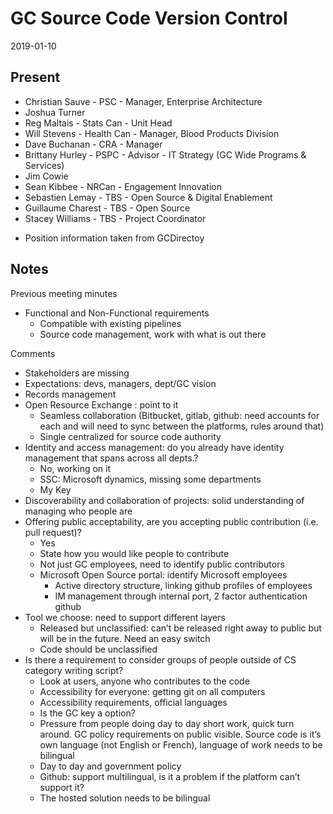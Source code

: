 # GC Source Code Version Control 
2019-01-10

## Present
* Christian Sauve - PSC - Manager, Enterprise Architecture
* Joshua Turner 
* Reg Maltais - Stats Can - Unit Head
* Will Stevens - Health Can - Manager, Blood Products Division
* Dave Buchanan - CRA - Manager
* Brittany Hurley - PSPC - Advisor - IT Strategy (GC Wide Programs & Services)
* Jim Cowie
* Sean Kibbee - NRCan - Engagement Innovation
* Sebastien Lemay - TBS - Open Source & Digital Enablement
* Guillaume Charest - TBS - Open Source
* Stacey Williams - TBS - Project Coordinator

- Position information taken from GCDirectoy


## Notes

Previous meeting minutes 

* Functional and Non-Functional requirements 
  * Compatible with existing pipelines 
  * Source code management, work with what is out there 
  
Comments
* Stakeholders are missing 
* Expectations: devs, managers, dept/GC vision 
* Records management
* Open Resource Exchange : point to it 
  * Seamless collaboration (Bitbucket, gitlab, github: need accounts for each and will need to sync between the platforms, rules around that)
  * Single centralized for source code authority 
* Identity and access management: do you already have identity management that spans across all depts.?
  * No, working on it 
  * SSC: Microsoft dynamics, missing some departments
  * My Key
* Discoverability and collaboration of projects: solid understanding of managing who people are
* Offering public acceptability, are you accepting public contribution (i.e. pull request)?
  * Yes 
  * State how you would like people to contribute
  * Not just GC employees, need to identify public contributors
  * Microsoft Open Source portal:  identify Microsoft employees 
    * Active directory structure, linking github profiles of employees 
    * IM management through internal port, 2 factor authentication github
* Tool we choose: need to support different layers 
  * Released but unclassified: can’t be released right away to public but will be in the future. Need an easy switch 
  * Code should be unclassified 
* Is there a requirement to consider groups of people outside of CS category writing script?
  * Look at users, anyone who contributes to the code 
  * Accessibility for everyone: getting git on all computers 
  * Accessibility requirements, official languages 
  * Is the GC key a option?
  * Pressure from people doing day to day short work, quick turn around. GC policy requirements on public visible. Source code is it’s own language (not English or French), language of work needs to be bilingual 
  * Day to day and government policy 
  * Github: support multilingual, is it a problem if the platform can’t support it?
  * The hosted solution needs to be bilingual 



